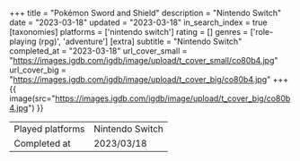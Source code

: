 +++
title = "Pokémon Sword and Shield"
description = "Nintendo Switch"
date = "2023-03-18"
updated = "2023-03-18"
in_search_index = true
[taxonomies]
platforms = ['nintendo switch']
rating = []
genres = ['role-playing (rpg)', 'adventure']
[extra]
subtitle = "Nintendo Switch"
completed_at = "2023-03-18"
url_cover_small = "https://images.igdb.com/igdb/image/upload/t_cover_small/co80b4.jpg"
url_cover_big = "https://images.igdb.com/igdb/image/upload/t_cover_big/co80b4.jpg"
+++
{{ image(src="https://images.igdb.com/igdb/image/upload/t_cover_big/co80b4.jpg") }}

|              |            |
| ------------ | ---------- |
| Played platforms    | Nintendo Switch |
| Completed at | 2023/03/18 |


